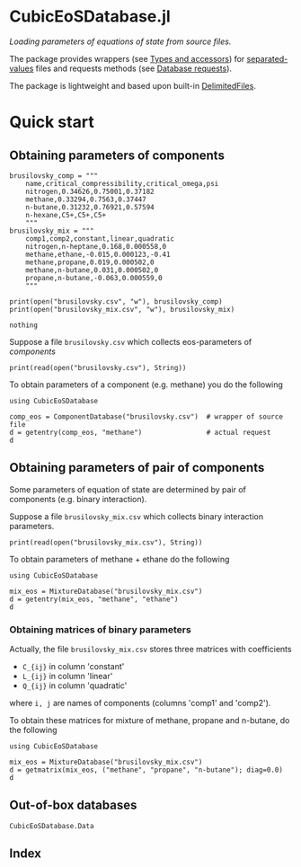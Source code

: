 # CubicEoSDatabase.jl

*Loading parameters of equations of state from source files.*

The package provides wrappers (see [Types and accessors](@ref)) for [separated-values](https://en.wikipedia.org/wiki/Delimiter-separated_values) files and requests methods (see [Database requests](@ref)).

The package is lightweight and based upon built-in [DelimitedFiles](https://docs.julialang.org/en/v1/stdlib/DelimitedFiles/).

# Quick start

## Obtaining parameters of components

```@setup rawsource
brusilovsky_comp = """
    name,critical_compressibility,critical_omega,psi
    nitrogen,0.34626,0.75001,0.37182
    methane,0.33294,0.7563,0.37447
    n-butane,0.31232,0.76921,0.57594
    n-hexane,C5+,C5+,C5+
    """
brusilovsky_mix = """
    comp1,comp2,constant,linear,quadratic
    nitrogen,n-heptane,0.168,0.000558,0
    methane,ethane,-0.015,0.000123,-0.41
    methane,propane,0.019,0.000502,0
    methane,n-butane,0.031,0.000502,0
    propane,n-butane,-0.063,0.000559,0
    """

print(open("brusilovsky.csv", "w"), brusilovsky_comp)
print(open("brusilovsky_mix.csv", "w"), brusilovsky_mix)

nothing
```

Suppose a file `brusilovsky.csv` which collects eos-parameters of *components*

```@example rawsource
print(read(open("brusilovsky.csv"), String))
```

To obtain parameters of a component (e.g. methane) you do the following

```@example rawsource
using CubicEoSDatabase

comp_eos = ComponentDatabase("brusilovsky.csv")  # wrapper of source file
d = getentry(comp_eos, "methane")                # actual request
d
```

## Obtaining parameters of pair of components

Some parameters of equation of state are determined by pair of components (e.g. binary interaction).

Suppose a file `brusilovsky_mix.csv` which collects binary interaction parameters.

```@example rawsource
print(read(open("brusilovsky_mix.csv"), String))
```

To obtain parameters of methane + ethane do the following

```@example rawsource
using CubicEoSDatabase

mix_eos = MixtureDatabase("brusilovsky_mix.csv")
d = getentry(mix_eos, "methane", "ethane")
d
```

### Obtaining matrices of binary parameters

Actually, the file `brusilovsky_mix.csv` stores three matrices with coefficients

- ``C_{ij}`` in column 'constant'
- ``L_{ij}`` in column 'linear'
- ``Q_{ij}`` in column 'quadratic'

where ``i, j`` are names of components (columns 'comp1' and 'comp2').

To obtain these matrices for mixture of methane, propane and n-butane, do the following

```@example
using CubicEoSDatabase

mix_eos = MixtureDatabase("brusilovsky_mix.csv")
d = getmatrix(mix_eos, ("methane", "propane", "n-butane"); diag=0.0)
d
```



## Out-of-box databases

```@docs
CubicEoSDatabase.Data
```

## Index

```@index
```
